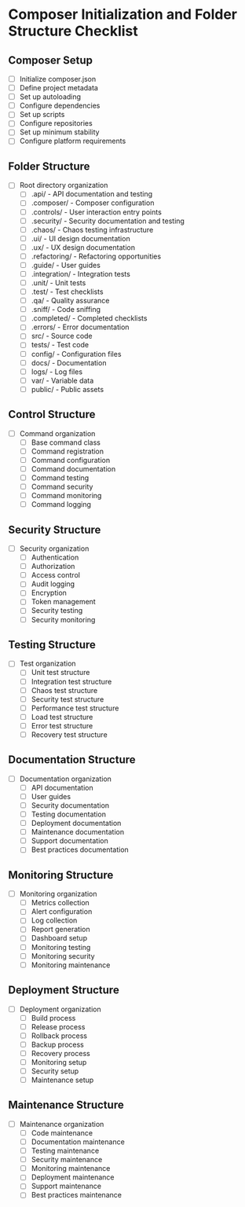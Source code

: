 # Composer Initialization and Folder Structure Checklist

## Composer Setup
- [ ] Initialize composer.json
- [ ] Define project metadata
- [ ] Set up autoloading
- [ ] Configure dependencies
- [ ] Set up scripts
- [ ] Configure repositories
- [ ] Set up minimum stability
- [ ] Configure platform requirements

## Folder Structure
- [ ] Root directory organization
  - [ ] .api/ - API documentation and testing
  - [ ] .composer/ - Composer configuration
  - [ ] .controls/ - User interaction entry points
  - [ ] .security/ - Security documentation and testing
  - [ ] .chaos/ - Chaos testing infrastructure
  - [ ] .ui/ - UI design documentation
  - [ ] .ux/ - UX design documentation
  - [ ] .refactoring/ - Refactoring opportunities
  - [ ] .guide/ - User guides
  - [ ] .integration/ - Integration tests
  - [ ] .unit/ - Unit tests
  - [ ] .test/ - Test checklists
  - [ ] .qa/ - Quality assurance
  - [ ] .sniff/ - Code sniffing
  - [ ] .completed/ - Completed checklists
  - [ ] .errors/ - Error documentation
  - [ ] src/ - Source code
  - [ ] tests/ - Test code
  - [ ] config/ - Configuration files
  - [ ] docs/ - Documentation
  - [ ] logs/ - Log files
  - [ ] var/ - Variable data
  - [ ] public/ - Public assets

## Control Structure
- [ ] Command organization
  - [ ] Base command class
  - [ ] Command registration
  - [ ] Command configuration
  - [ ] Command documentation
  - [ ] Command testing
  - [ ] Command security
  - [ ] Command monitoring
  - [ ] Command logging

## Security Structure
- [ ] Security organization
  - [ ] Authentication
  - [ ] Authorization
  - [ ] Access control
  - [ ] Audit logging
  - [ ] Encryption
  - [ ] Token management
  - [ ] Security testing
  - [ ] Security monitoring

## Testing Structure
- [ ] Test organization
  - [ ] Unit test structure
  - [ ] Integration test structure
  - [ ] Chaos test structure
  - [ ] Security test structure
  - [ ] Performance test structure
  - [ ] Load test structure
  - [ ] Error test structure
  - [ ] Recovery test structure

## Documentation Structure
- [ ] Documentation organization
  - [ ] API documentation
  - [ ] User guides
  - [ ] Security documentation
  - [ ] Testing documentation
  - [ ] Deployment documentation
  - [ ] Maintenance documentation
  - [ ] Support documentation
  - [ ] Best practices documentation

## Monitoring Structure
- [ ] Monitoring organization
  - [ ] Metrics collection
  - [ ] Alert configuration
  - [ ] Log collection
  - [ ] Report generation
  - [ ] Dashboard setup
  - [ ] Monitoring testing
  - [ ] Monitoring security
  - [ ] Monitoring maintenance

## Deployment Structure
- [ ] Deployment organization
  - [ ] Build process
  - [ ] Release process
  - [ ] Rollback process
  - [ ] Backup process
  - [ ] Recovery process
  - [ ] Monitoring setup
  - [ ] Security setup
  - [ ] Maintenance setup

## Maintenance Structure
- [ ] Maintenance organization
  - [ ] Code maintenance
  - [ ] Documentation maintenance
  - [ ] Testing maintenance
  - [ ] Security maintenance
  - [ ] Monitoring maintenance
  - [ ] Deployment maintenance
  - [ ] Support maintenance
  - [ ] Best practices maintenance 